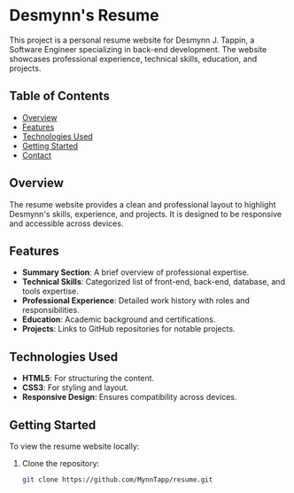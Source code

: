 # Desmynn's Resume

This project is a personal resume website for Desmynn J. Tappin, a Software Engineer specializing in back-end development. The website showcases professional experience, technical skills, education, and projects.

## Table of Contents

- [Overview](#overview)
- [Features](#features)
- [Technologies Used](#technologies-used)
- [Getting Started](#getting-started)
- [Contact](#contact)

## Overview

The resume website provides a clean and professional layout to highlight Desmynn's skills, experience, and projects. It is designed to be responsive and accessible across devices.

## Features

- **Summary Section**: A brief overview of professional expertise.
- **Technical Skills**: Categorized list of front-end, back-end, database, and tools expertise.
- **Professional Experience**: Detailed work history with roles and responsibilities.
- **Education**: Academic background and certifications.
- **Projects**: Links to GitHub repositories for notable projects.

## Technologies Used

- **HTML5**: For structuring the content.
- **CSS3**: For styling and layout.
- **Responsive Design**: Ensures compatibility across devices.

## Getting Started

To view the resume website locally:

1. Clone the repository:
   ```bash
   git clone https://github.com/MynnTapp/resume.git
   ```
